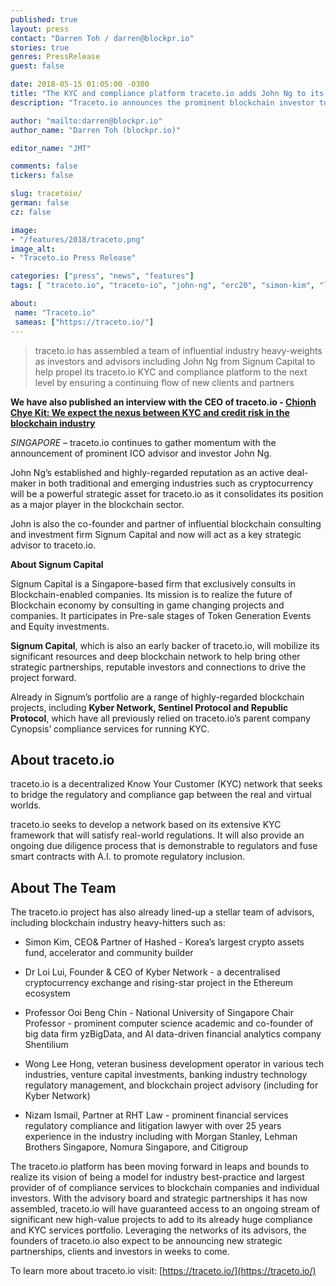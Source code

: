 ```yaml
---
published: true
layout: press
contact: "Darren Toh / darren@blockpr.io"
stories: true
genres: PressRelease
guest: false

date: 2018-05-15 01:05:00 -0300
title: "The KYC and compliance platform traceto.io adds John Ng to its advisory board"
description: "Traceto.io announces the prominent blockchain investor to join as strategic advisor."

author: "mailto:darren@blockpr.io"
author_name: "Darren Toh (blockpr.io)"

editor_name: "JMT"

comments: false
tickers: false

slug: tracetoio/
german: false
cz: false

image:
- "/features/2018/traceto.png"
image_alt:
- "Traceto.io Press Release"

categories: ["press", "news", "features"]
tags: [ "traceto.io", "traceto-io", "john-ng", "erc20", "simon-kim", "loi-lui", "Ooi-Beng-Chin" ,"Wong-Lee-Hong", "Nizam-Ismail", "kyber-network", "signum-capital", "yzBigData", "sentinel-protocol", "republic-protocol", "Hashed", "lehman-brothers-singapore", "Citigroup"]

about:
 name: "Traceto.io"
 sameas: ["https://traceto.io/"]
---
```


> traceto.io has assembled a team of influential industry heavy-weights as investors and advisors including John Ng from Signum Capital to help propel its traceto.io KYC and compliance platform to the next level by ensuring a continuing flow of new clients and partners


**We have also published an interview with the CEO of traceto.io - [Chionh Chye Kit: We expect the nexus between KYC and credit risk in the blockchain industry](/traceto-interview/)**


*SINGAPORE* – traceto.io continues to gather momentum with the announcement of prominent ICO advisor and investor John Ng.

John Ng’s established and highly-regarded reputation as an active deal-maker in both traditional and emerging industries such as cryptocurrency will be a powerful strategic asset for traceto.io as it consolidates its position as a major player in the blockchain sector.

John is also the co-founder and partner of influential blockchain consulting and investment firm Signum Capital and now will act as a key strategic advisor to traceto.io.

**About Signum Capital**

Signum Capital is a Singapore-based firm that exclusively consults in Blockchain-enabled companies. Its mission is to realize the future of Blockchain economy by consulting in game changing projects and companies. It participates in Pre-sale stages of Token Generation Events and Equity investments.

**Signum Capital**, which is also an early backer of traceto.io, will mobilize its significant resources and deep blockchain network to help bring other strategic partnerships, reputable investors and connections to drive the project forward.

Already in Signum’s portfolio are a range of highly-regarded blockchain projects, including **Kyber Network, Sentinel Protocol and Republic Protocol**, which have all previously relied on traceto.io’s parent company Cynopsis’ compliance services for running KYC.

## About traceto.io

traceto.io is a decentralized Know Your Customer (KYC) network that seeks to bridge the regulatory and compliance gap between the real and virtual worlds.

traceto.io seeks to develop a network based on its extensive KYC framework that will satisfy real-world regulations. It will also provide an ongoing due diligence process that is demonstrable to regulators and fuse smart contracts with A.I. to promote regulatory inclusion.

## About The Team

The traceto.io project has also already lined-up a stellar team of advisors, including blockchain industry heavy-hitters such as:

* Simon Kim, CEO& Partner of Hashed - Korea’s largest crypto assets fund, accelerator and community builder

* Dr Loi Lui, Founder & CEO of Kyber Network - a decentralised cryptocurrency exchange and rising-star project in the Ethereum ecosystem

* Professor Ooi Beng Chin - National University of Singapore Chair Professor - prominent computer science academic and co-founder of big data firm yzBigData, and AI data-driven financial analytics company Shentilium

* Wong Lee Hong, veteran business development operator in various tech industries, venture capital investments, banking industry technology regulatory management, and blockchain project advisory (including for Kyber Network)

* Nizam Ismail, Partner at RHT Law - prominent financial services regulatory compliance and litigation lawyer with over 25 years experience in the industry including with Morgan Stanley, Lehman Brothers Singapore, Nomura Singapore, and Citigroup

The traceto.io platform has been moving forward in leaps and bounds to realize its vision of being a model for industry best-practice and largest provider of of compliance services to blockchain companies and individual investors. With the advisory board and strategic partnerships it has now assembled, traceto.io will have guaranteed access to an ongoing stream of significant new high-value projects to add to its already huge compliance and KYC services portfolio. Leveraging the networks of its advisors, the founders of traceto.io also expect to be announcing new strategic partnerships, clients and investors in weeks to come.

To learn more about traceto.io visit: [https://traceto.io/](https://traceto.io/)

